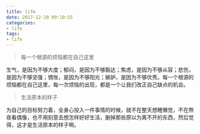 ```yaml
---
title: life
date: 2017-12-20 09:10:55
categories:
- life
tags: 
- life
---
```


> 每一个根源的烦恼都在自己这里

生气，是因为不够大度；郁闷，是因为不够豁达；焦虑，是因为不够从容；悲伤，是因为不够坚强；惆怅，是因为不够阳光；嫉妒，是因为不够优秀。每一个根源的烦恼都在自己这里，每一次烦恼的出现，都是一个让我们改正自己缺点的机会。

<!-- more -->

> 生活原本的样子

为自己的目标努力着，全身心投入一件事情的时候，就不在整天想睡懒觉，不在熬夜看偶像，也不用刻意去想怎样好好生活，删掉那些原以为离不开的东西，然后觉得，这才是生活原本的样子啊。







